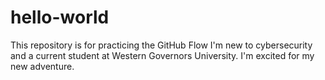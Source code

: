 # hello-world
This repository is for practicing the GitHub Flow
I'm new to cybersecurity and a current student at Western Governors University. I'm excited for my new adventure.
